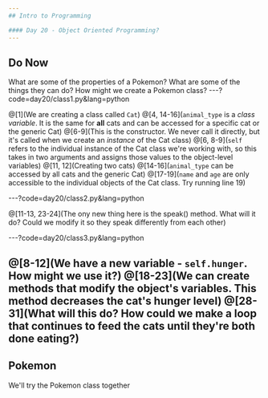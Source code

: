 ```yaml
---
## Intro to Programming

#### Day 20 - Object Oriented Programming?
---
```

## Do Now

What are some of the properties of a Pokemon? What are some of the things they can do? How might we create a Pokemon class?
---?code=day20/class1.py&lang=python

@[1](We are creating a class called `Cat`)
@[4, 14-16](`animal_type` is a *class variable*. It is the same for **all** cats and can be accessed for a specific cat or the generic Cat)
@[6-9](This is the constructor. We never call it directly, but it's called when we create an *instance* of the Cat class)
@[6, 8-9](`self` refers to the individual instance of the Cat class we're working with, so this takes in two arguments and assigns those values to the object-level variables)
@[11, 12](Creating two cats)
@[14-16](`animal_type` can be accessed by all cats and the generic Cat)
@[17-19](`name` and `age` are only accessible to the individual objects of the Cat class. Try running line 19)

---?code=day20/class2.py&lang=python

@[11-13, 23-24](The ony new thing here is the speak() method. What will it do? Could we modify it so they speak differently from each other)

---?code=day20/class3.py&lang=python

@[8-12](We have a new variable - `self.hunger`. How might we use it?)
@[18-23](We can create methods that modify the object's variables. This method decreases the cat's hunger level)
@[28-31](What will this do? How could we make a loop that continues to feed the cats until they're both done eating?)
---
## Pokemon

We'll try the Pokemon class together